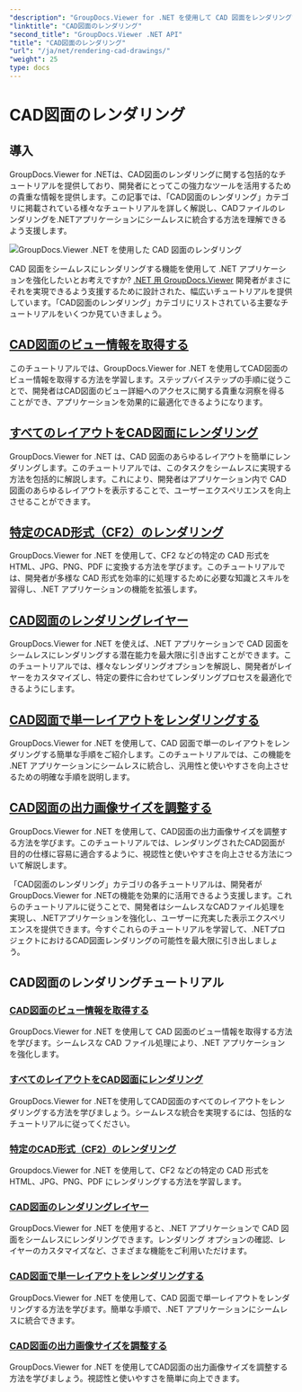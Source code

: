 ```yaml
---
"description": "GroupDocs.Viewer for .NET を使用して CAD 図面をレンダリングするためのチュートリアルをご覧ください。シームレスな CAD ファイル処理によって .NET アプリケーションを強化する方法を学びます。"
"linktitle": "CAD図面のレンダリング"
"second_title": "GroupDocs.Viewer .NET API"
"title": "CAD図面のレンダリング"
"url": "/ja/net/rendering-cad-drawings/"
"weight": 25
type: docs
---
```

# CAD図面のレンダリング


## 導入

GroupDocs.Viewer for .NETは、CAD図面のレンダリングに関する包括的なチュートリアルを提供しており、開発者にとってこの強力なツールを活用するための貴重な情報を提供します。この記事では、「CAD図面のレンダリング」カテゴリに掲載されている様々なチュートリアルを詳しく解説し、CADファイルのレンダリングを.NETアプリケーションにシームレスに統合する方法を理解できるよう支援します。

![GroupDocs.Viewer .NET を使用した CAD 図面のレンダリング](/viewer/rendering-cad-drawings/image.png)

CAD 図面をシームレスにレンダリングする機能を使用して .NET アプリケーションを強化したいとお考えですか? [.NET 用 GroupDocs.Viewer](#) 開発者がまさにそれを実現できるよう支援するために設計された、幅広いチュートリアルを提供しています。「CAD図面のレンダリング」カテゴリにリストされている主要なチュートリアルをいくつか見ていきましょう。

## [CAD図面のビュー情報を取得する](./get-view-info-cad-drawing/)
このチュートリアルでは、GroupDocs.Viewer for .NET を使用してCAD図面のビュー情報を取得する方法を学習します。ステップバイステップの手順に従うことで、開発者はCAD図面のビュー詳細へのアクセスに関する貴重な洞察を得ることができ、アプリケーションを効果的に最適化できるようになります。

## [すべてのレイアウトをCAD図面にレンダリング](./render-all-layouts-cad/)
GroupDocs.Viewer for .NET は、CAD 図面のあらゆるレイアウトを簡単にレンダリングします。このチュートリアルでは、このタスクをシームレスに実現する方法を包括的に解説します。これにより、開発者はアプリケーション内で CAD 図面のあらゆるレイアウトを表示することで、ユーザーエクスペリエンスを向上させることができます。

## [特定のCAD形式（CF2）のレンダリング](./render-specific-cad-formats/)
GroupDocs.Viewer for .NET を使用して、CF2 などの特定の CAD 形式を HTML、JPG、PNG、PDF に変換する方法を学びます。このチュートリアルでは、開発者が多様な CAD 形式を効率的に処理するために必要な知識とスキルを習得し、.NET アプリケーションの機能を拡張します。

## [CAD図面のレンダリングレイヤー](./render-layers-cad/)
GroupDocs.Viewer for .NET を使えば、.NET アプリケーションで CAD 図面をシームレスにレンダリングする潜在能力を最大限に引き出すことができます。このチュートリアルでは、様々なレンダリングオプションを解説し、開発者がレイヤーをカスタマイズし、特定の要件に合わせてレンダリングプロセスを最適化できるようにします。

## [CAD図面で単一レイアウトをレンダリングする](./render-single-layout-cad/)
GroupDocs.Viewer for .NET を使用して、CAD 図面で単一のレイアウトをレンダリングする簡単な手順をご紹介します。このチュートリアルでは、この機能を .NET アプリケーションにシームレスに統合し、汎用性と使いやすさを向上させるための明確な手順を説明します。

## [CAD図面の出力画像サイズを調整する](./adjust-output-image-size-cad/)
GroupDocs.Viewer for .NET を使用して、CAD図面の出力画像サイズを調整する方法を学びます。このチュートリアルでは、レンダリングされたCAD図面が目的の仕様に容易に適合するように、視認性と使いやすさを向上させる方法について解説します。

「CAD図面のレンダリング」カテゴリの各チュートリアルは、開発者がGroupDocs.Viewer for .NETの機能を効果的に活用できるよう支援します。これらのチュートリアルに従うことで、開発者はシームレスなCADファイル処理を実現し、.NETアプリケーションを強化し、ユーザーに充実した表示エクスペリエンスを提供できます。今すぐこれらのチュートリアルを学習して、.NETプロジェクトにおけるCAD図面レンダリングの可能性を最大限に引き出しましょう。

## CAD図面のレンダリングチュートリアル
### [CAD図面のビュー情報を取得する](./get-view-info-cad-drawing/)
GroupDocs.Viewer for .NET を使用して CAD 図面のビュー情報を取得する方法を学びます。シームレスな CAD ファイル処理により、.NET アプリケーションを強化します。
### [すべてのレイアウトをCAD図面にレンダリング](./render-all-layouts-cad/)
GroupDocs.Viewer for .NETを使用してCAD図面のすべてのレイアウトをレンダリングする方法を学びましょう。シームレスな統合を実現するには、包括的なチュートリアルに従ってください。
### [特定のCAD形式（CF2）のレンダリング](./render-specific-cad-formats/)
Groupdocs.Viewer for .NET を使用して、CF2 などの特定の CAD 形式を HTML、JPG、PNG、PDF にレンダリングする方法を学習します。
### [CAD図面のレンダリングレイヤー](./render-layers-cad/)
GroupDocs.Viewer for .NET を使用すると、.NET アプリケーションで CAD 図面をシームレスにレンダリングできます。レンダリング オプションの確認、レイヤーのカスタマイズなど、さまざまな機能をご利用いただけます。
### [CAD図面で単一レイアウトをレンダリングする](./render-single-layout-cad/)
GroupDocs.Viewer for .NET を使用して、CAD 図面で単一レイアウトをレンダリングする方法を学びます。簡単な手順で、.NET アプリケーションにシームレスに統合できます。
### [CAD図面の出力画像サイズを調整する](./adjust-output-image-size-cad/)
GroupDocs.Viewer for .NET を使用してCAD図面の出力画像サイズを調整する方法を学びましょう。視認性と使いやすさを簡単に向上できます。